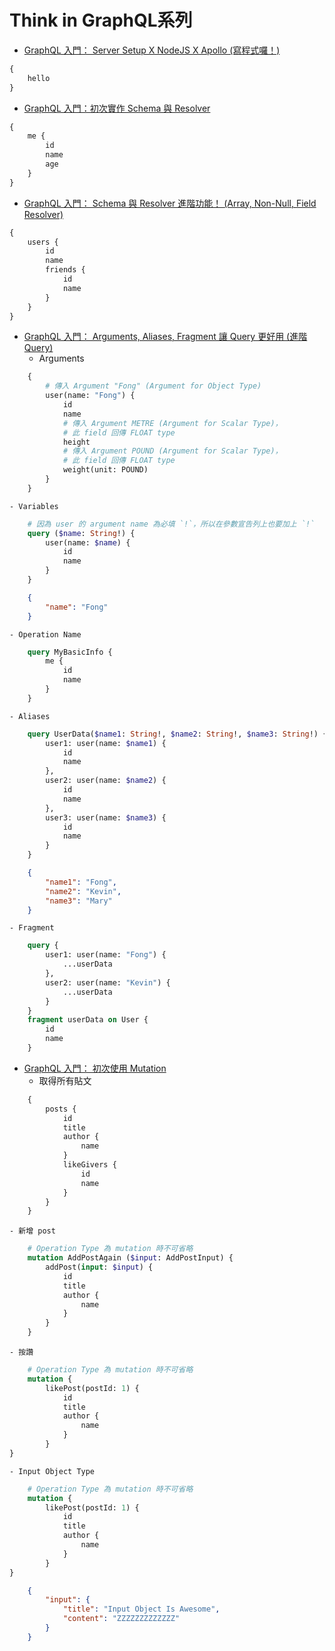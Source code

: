# Think in GraphQL系列
* [GraphQL 入門： Server Setup X NodeJS X Apollo (寫程式囉！)](https://ithelp.ithome.com.tw/articles/10202644)
```graphql
{
    hello
}
```
* [GraphQL 入門：初次實作 Schema 與 Resolver](https://ithelp.ithome.com.tw/articles/10203333)
```graphql
{
    me {
        id
        name
        age
    }
}
```
* [GraphQL 入門： Schema 與 Resolver 進階功能！ (Array, Non-Null, Field Resolver)](https://ithelp.ithome.com.tw/articles/10203628)
```graphql
{
    users {
        id
        name
        friends {
            id
            name
        }
    }
}
```
* [GraphQL 入門： Arguments, Aliases, Fragment 讓 Query 更好用 (進階 Query)](https://ithelp.ithome.com.tw/articles/10203965)
    - Arguments
```graphql
    {
        # 傳入 Argument "Fong" (Argument for Object Type)
        user(name: "Fong") {
            id
            name
            # 傳入 Argument METRE (Argument for Scalar Type)，
            # 此 field 回傳 FLOAT type
            height
            # 傳入 Argument POUND (Argument for Scalar Type)，
            # 此 field 回傳 FLOAT type
            weight(unit: POUND)
        }
    }
```
    - Variables
```graphql
    # 因為 user 的 argument name 為必填 `!`，所以在參數宣告列上也要加上 `!`
    query ($name: String!) {
        user(name: $name) {
            id
            name
        }
    }
```
```json
    {
        "name": "Fong"
    }
```
    - Operation Name
```graphql
    query MyBasicInfo {
        me {
            id
            name
        }
    }
```
    - Aliases
```graphql
    query UserData($name1: String!, $name2: String!, $name3: String!) {
        user1: user(name: $name1) {
            id
            name
        },
        user2: user(name: $name2) {
            id
            name
        },
        user3: user(name: $name3) {
            id
            name
        }
    }
```
```json
    {
        "name1": "Fong",
        "name2": "Kevin",
        "name3": "Mary"
    }
```
    - Fragment
```graphql
    query {
        user1: user(name: "Fong") {
            ...userData
        },
        user2: user(name: "Kevin") {
            ...userData
        }
    }
    fragment userData on User {
        id
        name
    }
```
* [GraphQL 入門： 初次使用 Mutation](https://ithelp.ithome.com.tw/articles/10204294)
    - 取得所有貼文
```graphql
    {
        posts {
            id
            title
            author {
                name
            }
            likeGivers {
                id
                name
            }
        }
    }
```
    - 新增 post
```graphql
    # Operation Type 為 mutation 時不可省略
    mutation AddPostAgain ($input: AddPostInput) {
        addPost(input: $input) {
            id
            title
            author {
                name
            }
        }
    }
```
    - 按讚
```graphql
    # Operation Type 為 mutation 時不可省略
    mutation {
        likePost(postId: 1) {
            id
            title
            author {
                name
            }
        }
}
```
    - Input Object Type
```graphql
    # Operation Type 為 mutation 時不可省略
    mutation {
        likePost(postId: 1) {
            id
            title
            author {
                name
            }
        }
}
```
```json
    {
        "input": {
            "title": "Input Object Is Awesome",
            "content": "ZZZZZZZZZZZZZ"
        }
    }
```

